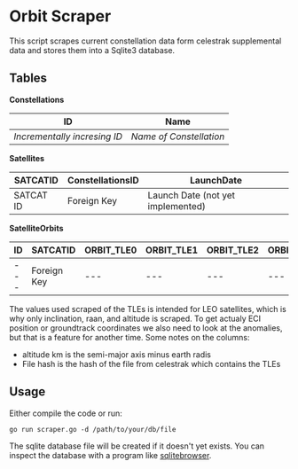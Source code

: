 # Orbit Scraper 

This script scrapes current constellation data form celestrak supplemental data and stores them into a Sqlite3 database.

## Tables

**Constellations**

| ID  | Name   |
|-------------- | ------- |
| _Incrementally incresing ID_    | _Name of Constellation_     |

**Satellites**

| SATCATID  | ConstellationsID   | LaunchDate   |
|-------------- | -------------- | -------------- |
| SATCAT ID    | Foreign Key | Launch Date (not yet implemented)  |

**SatelliteOrbits**

| ID  | SATCATID   | ORBIT_TLE0   | ORBIT_TLE1   | ORBIT_TLE2   | ORBIT_Epoch | ORBIT_InclinationDeg | ORBIT_RAANDeg | ORBIT_AltitudeKm | ORBIT_PeriodS | ORBIT_ElementSetNumber | FILE_Hash | FILE_URL | FILE_LastAccessed |
|--- | --- | --- | --- | --- | --- | --- | --- | --- | --- | --- | --- | --- | --- |
|--- | Foreign Key | --- | --- | --- | --- | --- | --- | --- | --- | --- | --- | --- | --- |

The values used scraped of the TLEs is intended for LEO satellites, which is why only inclination, raan, and altitude is scraped. To get actualy ECI position or groundtrack coordinates we also need to look at the anomalies, but that is a feature for another time.
Some notes on the columns:

- altitude km is the semi-major axis minus earth radis
- File hash is the hash of the file from celestrak which contains the TLEs

## Usage

Either compile the code or run:

```
go run scraper.go -d /path/to/your/db/file
```

The sqlite database file will be created if it doesn't yet exists. You can inspect the database with a program like [sqlitebrowser](https://sqlitebrowser.org/).

